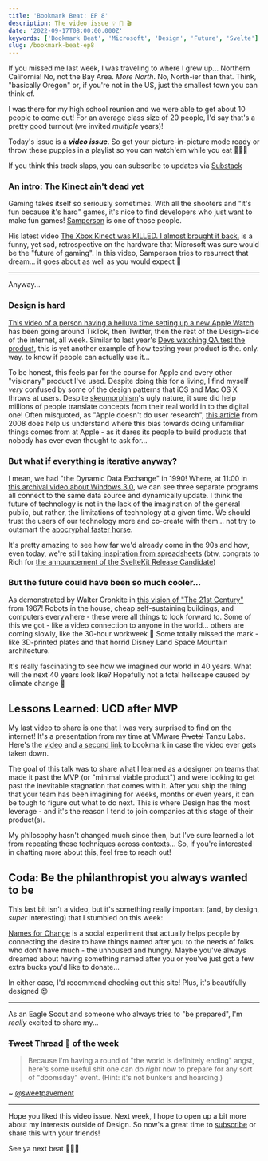 ```yaml
---
title: 'Bookmark Beat: EP 8'
description: The video issue 💡 🎥 🎬
date: '2022-09-17T08:00:00.000Z'
keywords: ['Bookmark Beat', 'Microsoft', 'Design', 'Future', 'Svelte']
slug: /bookmark-beat-ep8
---
```


If you missed me last week, I was traveling to where I grew up... Northern California! No, not the Bay Area. *More North*. No, North-ier than that. Think, "basically Oregon" or, if you're not in the US, just the smallest town you can think of.

I was there for my high school reunion and we were able to get about 10 people to come out! For an average class size of 20 people, I'd say that's a pretty good turnout (we invited *multiple* years)!

Today's issue is a ***video issue***. So get your picture-in-picture mode ready or throw these puppies in a playlist so you can watch'em while you eat 🍿🍿🍿

If you think this track slaps, you can subscribe to updates via [Substack](https://bookmarkbeat.substack.com/?showWelcome=true)

### An intro: The Kinect ain't dead yet

Gaming takes itself so seriously sometimes. With all the shooters and "it's fun because it's hard" games, it's nice to find developers who just want to make fun games! [Samperson](https://www.patreon.com/SamMakesThings) is one of those people.

His latest video [The Xbox Kinect was KILLED. I almost brought it back.](https://www.youtube.com/watch?v=QLDXLBxOI4E) is a funny, yet sad, retrospective on the hardware that Microsoft was sure would be the "future of gaming". In this video, Samperson tries to resurrect that dream... it goes about as well as you would expect 🤣

---

Anyway...

### Design is hard

[This video of a person having a helluva time setting up a new Apple Watch](https://twitter.com/ow/status/1569218096665341959?t=dZFRTn4dhkFmpQsr5GyC6g&s=19) has been going around TikTok, then Twitter, then the rest of the Design-side of the internet, all week. Similar to last year's [Devs watching QA test the product](https://twitter.com/sanjazakovska/status/1352557733787152389), this is yet another example of how testing your product is the. only. way. to know if people can actually use it...

To be honest, this feels par for the course for Apple and every other "visionary" product I've used. Despite doing this for a living, I find myself *very* confused by some of the design patterns that iOS and Mac OS X throws at users. Despite [skeumorphism](https://www.bbc.com/news/magazine-22840833)'s ugly nature, it sure did help millions of people translate concepts from their real world in to the digital one! Often misquoted, as "Apple doesn't do user research", [this article](https://money.cnn.com/galleries/2008/fortune/0803/gallery.jobsqna.fortune/3.html) from 2008 does help us understand where this bias towards doing unfamiliar things comes from at Apple - as it dares its people to build products that nobody has ever even thought to ask for...

### But what if everything is iterative anyway?

I mean, we had "the Dynamic Data Exchange" in 1990! Where, at 11:00 in [this archival video about Windows 3.0](https://archive.org/details/windows30), we can see three separate programs all connect to the same data source and dynamically update. I think the future of technology is not in the lack of the imagination of the general public, but rather, the limitations of technology at a given time. We should trust the users of our technology more and co-create with them... not try to outsmart the [apocryphal faster horse](https://hbr.org/2011/08/henry-ford-never-said-the-fast).

It's pretty amazing to see how far we'd already come in the 90s and how, even today, we're still [taking inspiration from spreadsheets](https://www.youtube.com/watch?v=AdNJ3fydeao) (btw, congrats to Rich for [the announcement of the SvelteKit Release Candidate](https://youtu.be/A8jkJTWacow?t=29650))

### But the future could have been so much cooler...

As demonstrated by Walter Cronkite in [this vision of "The 21st Century"](https://www.youtube.com/watch?v=__MGYrcapdk) from 1967! Robots in the house, cheap self-sustaining buildings, and computers everywhere - these were all things to look forward to. Some of this we got - like a video connection to anyone in the world... others are coming slowly, like the 30-hour workweek 🤞 Some totally missed the mark - like 3D-printed plates and that horrid Disney Land Space Mountain architecture.

It's really fascinating to see how we imagined our world in 40 years. What will the next 40 years look like? Hopefully not a total hellscape caused by climate change 😬

## Lessons Learned: UCD after MVP

My last video to share is one that I was very surprised to find on the internet! It's a presentation from my time at VMware ~~Pivotal~~ Tanzu Labs. Here's the [video](https://www.youtube.com/watch?v=pUWOe8EsOxg) and [a second link](https://1drv.ms/v/s!AklE1znPCtynjbkowu3VKGXV9m2jVQ?e=LOauif) to bookmark in case the video ever gets taken down.

The goal of this talk was to share what I learned as a designer on teams that made it past the MVP (or "minimal viable product") and were looking to get past the inevitable stagnation that comes with it. After you ship the thing that your team has been imagining for weeks, months or even years, it can be tough to figure out what to do next. This is where Design has the most leverage - and it's the reason I tend to join companies at this stage of their product(s).

My philosophy hasn't changed much since then, but I've sure learned a lot from repeating these techniques across contexts... So, if you're interested in chatting more about this, feel free to reach out!

## Coda: Be the philanthropist you always wanted to be

This last bit isn't a video, but it's something really important (and, by design, *super* interesting) that I stumbled on this week:

[Names for Change](https://www.namesforchange.org/) is a social experiment that actually helps people by connecting the desire to have things named after you to the needs of folks who don't have much - the unhoused and hungry. Maybe you've always dreamed about having something named after you or you've just got a few extra bucks you'd like to donate...

In either case, I'd recommend checking out this site! Plus, it's beautifully designed 😍

---

As an Eagle Scout and someone who always tries to "be prepared", I'm *really* excited to share my...

### ~~Tweet~~ Thread 🧵 of the week

> Because I'm having a round of "the world is definitely ending" angst, here's some useful shit one can do *right* now to prepare for any sort of "doomsday" event. (Hint: it's not bunkers and hoarding.)

~ [@sweetpavement](https://twitter.com/sweetpavement/status/1567573111092170752)

---

Hope you liked this video issue. Next week, I hope to open up a bit more about my interests outside of Design. So now's a great time to [subscribe](https://bookmarkbeat.substack.com/?showWelcome=true) or share this with your friends!

See ya next beat 🥁😎🥁